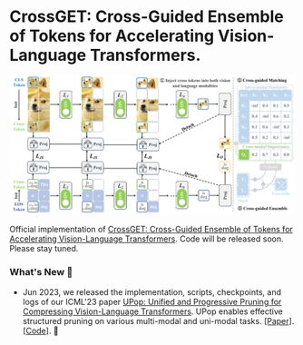 # CrossGET: Cross-Guided Ensemble of Tokens for Accelerating Vision-Language Transformers.

<img src="CrossGET.png" width="800">

Official implementation of [CrossGET: Cross-Guided Ensemble of Tokens for Accelerating Vision-Language Transformers](https://arxiv.org/abs/2305.17455). Code will be released soon. Please stay tuned.

### What's New 🥳

* Jun 2023, we released the implementation, scripts, checkpoints, and logs of our ICML'23 paper [UPop: Unified and Progressive Pruning for Compressing Vision-Language Transformers](https://arxiv.org/abs/2301.13741). UPop enables effective structured pruning on various multi-modal and uni-modal tasks. [[Paper]](https://arxiv.org/pdf/2301.13741.pdf). [[Code]](https://github.com/sdc17/UPop). 🚩
